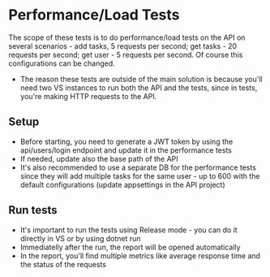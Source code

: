 # Performance/Load Tests
The scope of these tests is to do performance/load tests on the API on several scenarios - add tasks, 5 requests per second; get tasks - 20 requests per second; get user - 5 requests per second. Of course this configurations can be changed.
* The reason these tests are outside of the main solution is because you'll need two VS instances to run both the API and the tests, since in tests, you're making HTTP requests to the API. 

## Setup
- Before starting, you need to generate a JWT token by using the api/users/login endpoint and update it in the performance tests
- If needed, update also the base path of the API
- It's also recommended to use a separate DB for the performance tests since they will add multiple tasks for the same user - up to 600 with the default configurations (update appsettings in the API project)

## Run tests
- It's important to run the tests using Release mode - you can do it directly in VS or by using dotnet run
- Immediatelly after the run, the report will be opened automatically
- In the report, you'll find multiple metrics like average response time and the status of the requests